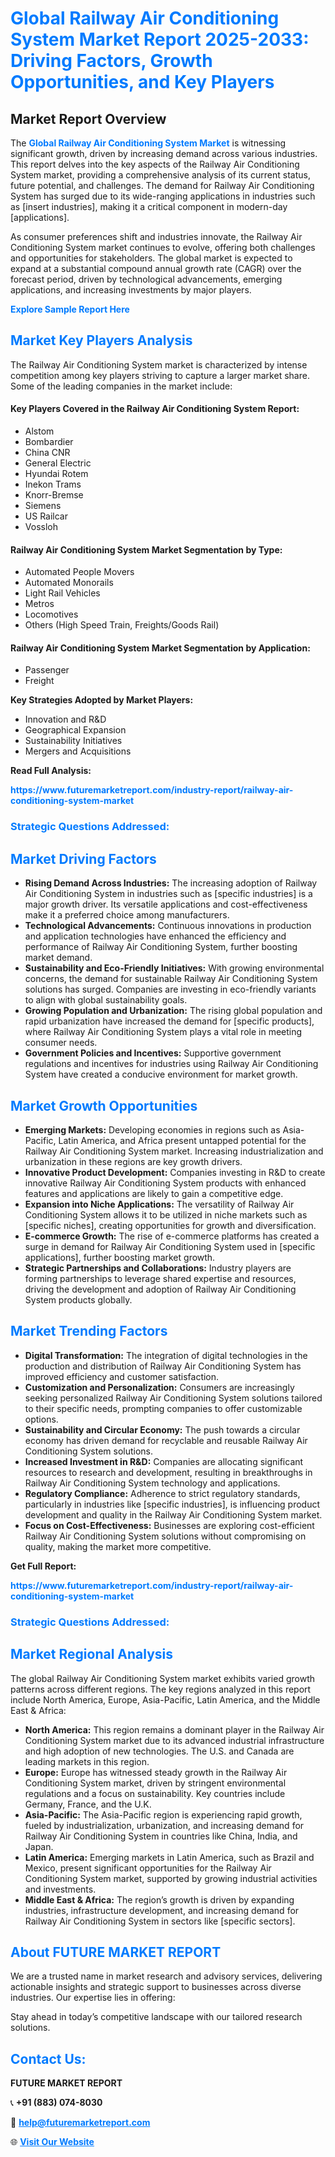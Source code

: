 <h1 style="color: #007BFF;">Global Railway Air Conditioning System Market Report 2025-2033: Driving Factors, Growth Opportunities, and Key Players</h1>

<section id="overview">
<h2>Market Report Overview</h2>
<p>The <a href="https://www.futuremarketreport.com/industry-report/railway-air-conditioning-system-market" style="color: #007BFF; text-decoration: none;"><strong>Global Railway Air Conditioning System Market</strong></a> is witnessing significant growth, driven by increasing demand across various industries. This report delves into the key aspects of the Railway Air Conditioning System market, providing a comprehensive analysis of its current status, future potential, and challenges. The demand for Railway Air Conditioning System has surged due to its wide-ranging applications in industries such as [insert industries], making it a critical component in modern-day [applications].</p>
<p>As consumer preferences shift and industries innovate, the Railway Air Conditioning System market continues to evolve, offering both challenges and opportunities for stakeholders. The global market is expected to expand at a substantial compound annual growth rate (CAGR) over the forecast period, driven by technological advancements, emerging applications, and increasing investments by major players.</p>
</section>

<section id="overview">
<p><a href="https://www.futuremarketreport.com/request-sample/reportId=36982" style="color: #007BFF; text-decoration: none;"><strong>Explore Sample Report Here</strong></a></p>
</section>

<section id="key-players">
<h2 style="color: #007BFF;">Market Key Players Analysis</h2>
<p>The Railway Air Conditioning System market is characterized by intense competition among key players striving to capture a larger market share. Some of the leading companies in the market include:</p>
<h4>Key Players Covered in the Railway Air Conditioning System Report:</h4>
<ul><li>Alstom</li><li>Bombardier</li><li>China CNR</li><li>General Electric</li><li>Hyundai Rotem</li><li>Inekon Trams</li><li>Knorr-Bremse</li><li>Siemens</li><li>US Railcar</li><li>Vossloh</li></ul>
<h4>Railway Air Conditioning System Market Segmentation by Type:</h4>
<ul><li>Automated People Movers</li><li>Automated Monorails</li><li>Light Rail Vehicles</li><li>Metros</li><li>Locomotives</li><li>Others (High Speed Train, Freights/Goods Rail)</li></ul>

<h4>Railway Air Conditioning System Market Segmentation by Application:</h4>
<ul><li>Passenger</li><li>Freight</li></ul>
<p><strong>Key Strategies Adopted by Market Players:</strong></p>
<ul>
<li>Innovation and R&D</li>
<li>Geographical Expansion</li>
<li>Sustainability Initiatives</li>
<li>Mergers and Acquisitions</li>
</ul>
</section>

<section>
<p><strong>Read Full Analysis: </strong></p><a href="https://www.futuremarketreport.com/industry-report/railway-air-conditioning-system-market" style="color: #007BFF; text-decoration: none;"><strong>https://www.futuremarketreport.com/industry-report/railway-air-conditioning-system-market</strong></a>
<h3 style="color: #007BFF;">Strategic Questions Addressed:</h3>
</section>

<section id="driving-factors">
<h2 style="color: #007BFF;">Market Driving Factors</h2>
<ul>
<li><strong>Rising Demand Across Industries:</strong> The increasing adoption of Railway Air Conditioning System in industries such as [specific industries] is a major growth driver. Its versatile applications and cost-effectiveness make it a preferred choice among manufacturers.</li>
<li><strong>Technological Advancements:</strong> Continuous innovations in production and application technologies have enhanced the efficiency and performance of Railway Air Conditioning System, further boosting market demand.</li>
<li><strong>Sustainability and Eco-Friendly Initiatives:</strong> With growing environmental concerns, the demand for sustainable Railway Air Conditioning System solutions has surged. Companies are investing in eco-friendly variants to align with global sustainability goals.</li>
<li><strong>Growing Population and Urbanization:</strong> The rising global population and rapid urbanization have increased the demand for [specific products], where Railway Air Conditioning System plays a vital role in meeting consumer needs.</li>
<li><strong>Government Policies and Incentives:</strong> Supportive government regulations and incentives for industries using Railway Air Conditioning System have created a conducive environment for market growth.</li>
</ul>
</section>

<section id="growth-opportunities">
<h2 style="color: #007BFF;">Market Growth Opportunities</h2>
<ul>
<li><strong>Emerging Markets:</strong> Developing economies in regions such as Asia-Pacific, Latin America, and Africa present untapped potential for the Railway Air Conditioning System market. Increasing industrialization and urbanization in these regions are key growth drivers.</li>
<li><strong>Innovative Product Development:</strong> Companies investing in R&D to create innovative Railway Air Conditioning System products with enhanced features and applications are likely to gain a competitive edge.</li>
<li><strong>Expansion into Niche Applications:</strong> The versatility of Railway Air Conditioning System allows it to be utilized in niche markets such as [specific niches], creating opportunities for growth and diversification.</li>
<li><strong>E-commerce Growth:</strong> The rise of e-commerce platforms has created a surge in demand for Railway Air Conditioning System used in [specific applications], further boosting market growth.</li>
<li><strong>Strategic Partnerships and Collaborations:</strong> Industry players are forming partnerships to leverage shared expertise and resources, driving the development and adoption of Railway Air Conditioning System products globally.</li>
</ul>
</section>

<section id="trending-factors">
<h2 style="color: #007BFF;">Market Trending Factors</h2>
<ul>
<li><strong>Digital Transformation:</strong> The integration of digital technologies in the production and distribution of Railway Air Conditioning System has improved efficiency and customer satisfaction.</li>
<li><strong>Customization and Personalization:</strong> Consumers are increasingly seeking personalized Railway Air Conditioning System solutions tailored to their specific needs, prompting companies to offer customizable options.</li>
<li><strong>Sustainability and Circular Economy:</strong> The push towards a circular economy has driven demand for recyclable and reusable Railway Air Conditioning System solutions.</li>
<li><strong>Increased Investment in R&D:</strong> Companies are allocating significant resources to research and development, resulting in breakthroughs in Railway Air Conditioning System technology and applications.</li>
<li><strong>Regulatory Compliance:</strong> Adherence to strict regulatory standards, particularly in industries like [specific industries], is influencing product development and quality in the Railway Air Conditioning System market.</li>
<li><strong>Focus on Cost-Effectiveness:</strong> Businesses are exploring cost-efficient Railway Air Conditioning System solutions without compromising on quality, making the market more competitive.</li>
</ul>
</section>

<section>
<p><strong>Get Full Report: </strong></p><a href="https://www.futuremarketreport.com/industry-report/railway-air-conditioning-system-market" style="color: #007BFF; text-decoration: none;"><strong>https://www.futuremarketreport.com/industry-report/railway-air-conditioning-system-market</strong></a>
<h3 style="color: #007BFF;">Strategic Questions Addressed:</h3>
</section>


<section id="regional-analysis">
<h2 style="color: #007BFF;">Market Regional Analysis</h2>
<p>The global Railway Air Conditioning System market exhibits varied growth patterns across different regions. The key regions analyzed in this report include North America, Europe, Asia-Pacific, Latin America, and the Middle East & Africa:</p>
<ul>
<li><strong>North America:</strong> This region remains a dominant player in the Railway Air Conditioning System market due to its advanced industrial infrastructure and high adoption of new technologies. The U.S. and Canada are leading markets in this region.</li>
<li><strong>Europe:</strong> Europe has witnessed steady growth in the Railway Air Conditioning System market, driven by stringent environmental regulations and a focus on sustainability. Key countries include Germany, France, and the U.K.</li>
<li><strong>Asia-Pacific:</strong> The Asia-Pacific region is experiencing rapid growth, fueled by industrialization, urbanization, and increasing demand for Railway Air Conditioning System in countries like China, India, and Japan.</li>
<li><strong>Latin America:</strong> Emerging markets in Latin America, such as Brazil and Mexico, present significant opportunities for the Railway Air Conditioning System market, supported by growing industrial activities and investments.</li>
<li><strong>Middle East & Africa:</strong> The region’s growth is driven by expanding industries, infrastructure development, and increasing demand for Railway Air Conditioning System in sectors like [specific sectors].</li>
</ul>
</section>

<footer>
<h2 style="color: #007BFF;">About FUTURE MARKET REPORT</h2>
<p>We are a trusted name in market research and advisory services, delivering actionable insights and strategic support to businesses across diverse industries. Our expertise lies in offering:</p>

<p>Stay ahead in today’s competitive landscape with our tailored research solutions.</p>

<h2 style="color: #007BFF;">Contact Us:</h2>
<p><strong>FUTURE MARKET REPORT</strong></p>
<p>📞 <strong>+91 (883) 074-8030</strong></p>
<p>📧 <strong><a href="mailto:help@futuremarketreport.com" style="color: #007BFF;">help@futuremarketreport.com</a></strong></p>
<p>🌐 <strong><a href="https://www.futuremarketreport.com/" style="color: #007BFF;">Visit Our Website</a></strong></p>
</footer>